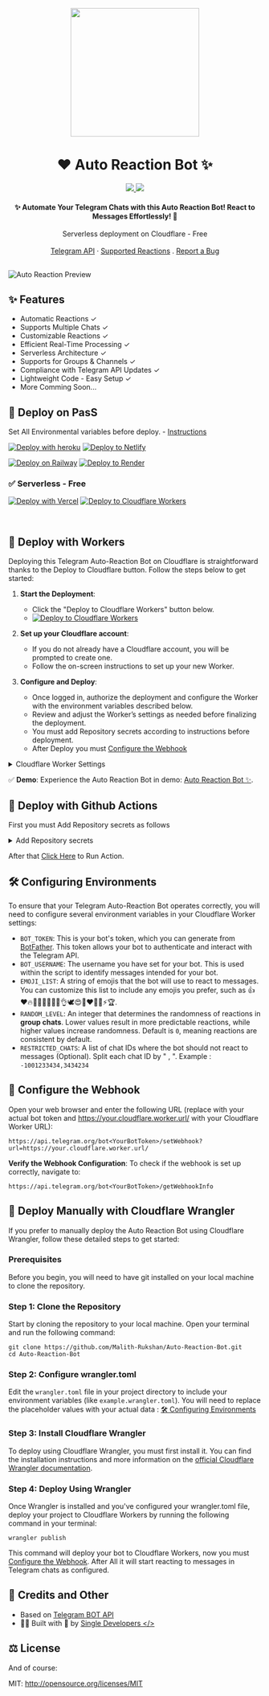 <p style="text-align:center;" align="center">
  <img align="center" src="https://raw.githubusercontent.com/Malith-Rukshan/Auto-Reaction-Bot/main/logo.png" width="256px" height="256px"/>
</p>
<h1 align="center">❤️ Auto Reaction Bot ✨</h1>
<div align='center'>
<a href='https://ajereactionbot.t.me'>
<img src='https://img.shields.io/badge/Demo-Workers-1cd760?logo=cloudflare&style=flat'>
</a>
<a href='https://t.me/ajereactionbot'>
<img src='https://img.shields.io/badge/Telegram-@Auto__ReactionBOT-blue?logo=telegram&style=flat'> 
</a>
</div>
<h4 align="center">✨ Automate Your Telegram Chats with this Auto Reaction Bot! React to Messages Effortlessly! 🚀</h4>
<div align="center">
  Serverless deployment on Cloudflare - Free
  <br />
  <br />
  <a href="https://core.telegram.org/bots/api#setmessagereaction">Telegram API</a>
  ·
  <a href="https://core.telegram.org/bots/api#reactiontype">Supported Reactions</a>
  .
  <a href="https://github.com/Malith-Rukshan/Auto-Reaction-Bot/issues/new">Report a Bug</a>
</div>

##
![Auto Reaction Preview](https://raw.githubusercontent.com/Malith-Rukshan/Auto-Reaction-Bot/main/preview.gif)


## ✨ Features
- Automatic Reactions ✓
- Supports Multiple Chats ✓
- Customizable Reactions ✓
- Efficient Real-Time Processing ✓
- Serverless Architecture ✓
- Supports for Groups & Channels ✓
- Compliance with Telegram API Updates ✓
- Lightweight Code - Easy Setup ✓
- More Comming Soon...

## 🚀 Deploy on PasS

Set All Environmental variables before deploy. -  [Instructions](#-configuring-environments)

[![Deploy with heroku](https://www.herokucdn.com/deploy/button.svg)](https://heroku.com/deploy)
[![Deploy to Netlify](https://www.netlify.com/img/deploy/button.svg)](https://app.netlify.com/start/deploy?repository=https://github.com/Malith-Rukshan/Auto-Reaction-Bot)

[![Deploy on Railway](https://railway.app/button.svg)](https://railway.app/template/xAf8hY?referralCode=jC4ZQ_)
[![Deploy to Render](https://render.com/images/deploy-to-render-button.svg)](https://render.com/deploy)

### ✅ Serverless - Free

[![Deploy with Vercel](https://vercel.com/button)](https://vercel.com/new/clone?repository-url=https://github.com/Malith-Rukshan/Auto-Reaction-Bot)
[![Deploy to Cloudflare Workers](https://deploy.workers.cloudflare.com/button)](https://deploy.workers.cloudflare.com/?url=https://github.com/Malith-Rukshan/Auto-Reaction-Bot)

</br>

## 🚀 Deploy with Workers

Deploying this Telegram Auto-Reaction Bot on Cloudflare is straightforward thanks to the Deploy to Cloudflare button. Follow the steps below to get started:

1. **Start the Deployment**:
    - Click the "Deploy to Cloudflare Workers" button below.
    - [![Deploy to Cloudflare Workers](https://deploy.workers.cloudflare.com/button)](https://deploy.workers.cloudflare.com/?url=https://github.com/Malith-Rukshan/Auto-Reaction-Bot)
    
2. **Set up your Cloudflare account**:
    - If you do not already have a Cloudflare account, you will be prompted to create one.
    - Follow the on-screen instructions to set up your new Worker.

3. **Configure and Deploy**:
    - Once logged in, authorize the deployment and configure the Worker with the environment variables described below.
    - Review and adjust the Worker’s settings as needed before finalizing the deployment.
    - You must add Repository secrets according to instructions before deployment.
    - After Deploy you must [Configure the Webhook](#-configure-the-webhook)

<details><summary>Cloudflare Worker Settings</summary><img align="center" src="https://raw.githubusercontent.com/Malith-Rukshan/Auto-Reaction-Bot/main/cloudflare-settings.png"/></details>

✅ **Demo**: Experience the Auto Reaction Bot in demo: [Auto Reaction Bot ✨](https://t.me/Auto_ReactionBOT).

## 🚀 Deploy with Github Actions
First you must Add Repository secrets as follows

<details><summary>Add Repository secrets</summary><img align="center" src="https://raw.githubusercontent.com/Malith-Rukshan/Auto-Reaction-Bot/main/github-secrets.png"/></details>

After that [Click Here](https://github.com/Malith-Rukshan/Auto-Reaction-Bot/actions/workflows/deploy.yml) to Run Action.

## 🛠 Configuring Environments

To ensure that your Telegram Auto-Reaction Bot operates correctly, you will need to configure several environment variables in your Cloudflare Worker settings:

- `BOT_TOKEN`: This is your bot's token, which you can generate from [BotFather](https://t.me/BotFather). This token allows your bot to authenticate and interact with the Telegram API.
- `BOT_USERNAME`: The username you have set for your bot. This is used within the script to identify messages intended for your bot.
- `EMOJI_LIST`: A string of emojis that the bot will use to react to messages. You can customize this list to include any emojis you prefer, such as 👍❤🔥🥰👏😁🎉🤩🙏👌🕊😍🐳❤‍🔥💯⚡🏆.
- `RANDOM_LEVEL`: An integer that determines the randomness of reactions in **group chats**. Lower values result in more predictable reactions, while higher values increase randomness. Default is `0`, meaning reactions are consistent by default.
- `RESTRICTED_CHATS`: A list of chat IDs where the bot should not react to messages (Optional). Split each chat ID by " , ". Example : `-1001233434,3434234`

## 🧩 Configure the Webhook
Open your web browser and enter the following URL (replace <YourBotToken> with your actual bot token and https://your.cloudflare.worker.url/ with your Cloudflare Worker URL):
    <br>
    
```
https://api.telegram.org/bot<YourBotToken>/setWebhook?url=https://your.cloudflare.worker.url/
```

**Verify the Webhook Configuration**:
To check if the webhook is set up correctly, navigate to:
    <br>

```
https://api.telegram.org/bot<YourBotToken>/getWebhookInfo
```

## 🚀 Deploy Manually with Cloudflare Wrangler

If you prefer to manually deploy the Auto Reaction Bot using Cloudflare Wrangler, follow these detailed steps to get started:

### Prerequisites
Before you begin, you will need to have git installed on your local machine to clone the repository.

### Step 1: Clone the Repository
Start by cloning the repository to your local machine. Open your terminal and run the following command:
```
git clone https://github.com/Malith-Rukshan/Auto-Reaction-Bot.git
cd Auto-Reaction-Bot
```

### Step 2: Configure wrangler.toml
Edit the `wrangler.toml` file in your project directory to include your environment variables (like `example.wrangler.toml`). You will need to replace the placeholder values with your actual data : [🛠 Configuring Environments](#-configuring-environments)

### Step 3: Install Cloudflare Wrangler
To deploy using Cloudflare Wrangler, you must first install it. You can find the installation instructions and more information on the [official Cloudflare Wrangler documentation](https://developers.cloudflare.com/workers/wrangler/install-and-update/).

### Step 4: Deploy Using Wrangler
Once Wrangler is installed and you've configured your wrangler.toml file, deploy your project to Cloudflare Workers by running the following command in your terminal:
```
wrangler publish
```
This command will deploy your bot to Cloudflare Workers, now you must [Configure the Webhook](#-configure-the-webhook). After All it will start reacting to messages in Telegram chats as configured.

## 🎯 Credits and Other
- Based on [Telegram BOT API](https://core.telegram.org/bots/api)
- 🧑‍💻 Built with 💖 by [Single Developers </> ](https://t.me/SingleDevelopers)

## ⚖️ License
And of course:

MIT: http://opensource.org/licenses/MIT
